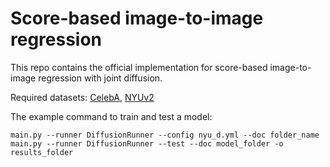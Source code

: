 # Score-based image-to-image regression

This repo contains the official implementation for score-based image-to-image regression with joint diffusion. 

Required datasets: [CelebA](https://mmlab.ie.cuhk.edu.hk/projects/CelebA.html), [NYUv2](https://cs.nyu.edu/~silberman/datasets/nyu_depth_v2.html)


The example command to train and test a model:
```
main.py --runner DiffusionRunner --config nyu_d.yml --doc folder_name
main.py --runner DiffusionRunner --test --doc model_folder -o results_folder
```

